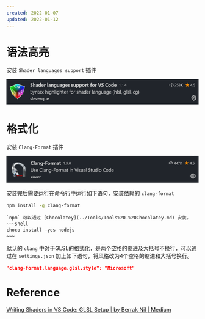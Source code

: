 ```yaml
---
created: 2022-01-07
updated: 2022-01-12
---
```

# 语法高亮

安装 `Shader languages support` 插件

![|500](assets/VSCode%20-%20GLSL/Untitled.png)

# 格式化

安装 `Clang-Format` 插件

![](assets/VSCode%20-%20GLSL/Untitled%201.png)

安装完后需要运行在命令行中运行如下语句，安装依赖的 `clang-format`

```bash
npm install -g clang-format
```

```ad-note
`npm` 可以通过 [Chocolatey](../Tools/Tools%20-%20Chocolatey.md) 安装。
~~~shell
choco install —yes nodejs
~~~
```

默认的 `clang` 中对于GLSL的格式化，是两个空格的缩进及大括号不换行，可以通过在 `settings.json` 加上如下语句，将风格改为4个空格的缩进和大括号换行。

```json
"clang-format.language.glsl.style": "Microsoft"
```

# Reference

[Writing Shaders in VS Code: GLSL Setup | by Berrak Nil | Medium](https://medium.com/@berraknil/writing-shaders-in-vs-code-glsl-setup-391948580a9a)